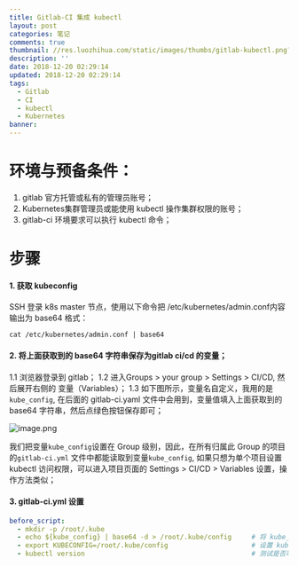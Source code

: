 ```yaml
---
title: Gitlab-CI 集成 kubectl
layout: post
categories: 笔记
comments: true
thumbnail: //res.luozhihua.com/static/images/thumbs/gitlab-kubectl.png?imageView2/1/w/345/h/163
description: ''
date: 2018-12-20 02:29:14
updated: 2018-12-20 02:29:14
tags:
  - Gitlab
  - CI
  - kubectl
  - Kubernetes
banner:
---
```


# 环境与预备条件：

1. gitlab 官方托管或私有的管理员账号；
2. Kubernetes集群管理员或能使用 kubectl  操作集群权限的账号；
3. gitlab-ci  环境要求可以执行 kubectl  命令；

# 步骤

#### 1. 获取 kubeconfig

 SSH 登录 k8s master 节点，使用以下命令把 /etc/kubernetes/admin.conf内容输出为 base64 格式：

```
cat /etc/kubernetes/admin.conf | base64
```

#### 2. 将上面获取到的 base64 字符串保存为gitlab  ci/cd 的变量；

1.1 浏览器登录到 gitlab；
1.2 进入Groups > your group > Settings > CI/CD,  然后展开右侧的 变量（Variables）；
1.3 如下图所示，变量名自定义，我用的是 `kube_config`, 在后面的 gitlab-ci.yaml  文件中会用到，变量值填入上面获取到的 base64 字符串，然后点绿色按钮保存即可；

![image.png](https://upload-images.jianshu.io/upload_images/2544460-962abec78b7148a1.png?imageMogr2/auto-orient/strip%7CimageView2/2/w/1240)

我们把变量`kube_config`设置在 Group 级别，因此，在所有归属此 Group 的项目的`gitlab-ci.yml` 文件中都能读取到变量`kube_config`, 如果只想为单个项目设置 kubectl  访问权限，可以进入项目页面的 Settings > CI/CD > Variables  设置，操作方法类似；

#### 3. gitlab-ci.yml  设置

```yaml
before_script:
  - mkdir -p /root/.kube
  - echo ${kube_config} | base64 -d > /root/.kube/config     # 将 kube_config 变量转码后存入文件：/root/.kube/config
  - export KUBECONFIG=/root/.kube/config                     # 设置 kubectl  命令的默认配置文件地址
  - kubectl version                                          # 测试是否可以访问 kube-apiserver
```